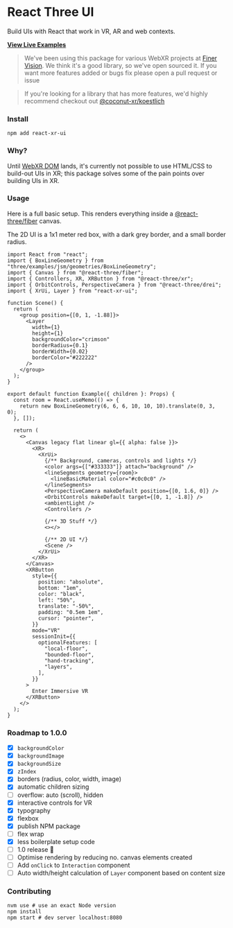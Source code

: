 # React Three UI

Build UIs with React that work in VR, AR and web contexts.

[**View Live Examples**](https://enijar.github.io/react-xr-ui/)

> We've been using this package for various WebXR projects at [Finer Vision](https://github.com/finer-vision). We think it's a good
> library, so we've open sourced it. If you want more features added or bugs fix please open a pull request or issue

> If you're looking for a library that has more features, we'd highly recommend checkout out [@coconut-xr/koestlich](https://github.com/coconut-xr/koestlich)

### Install

```shell
npm add react-xr-ui
```

### Why?

Until [WebXR DOM](https://www.w3.org/TR/webxr-dom-overlays-1/) lands, it's currently not possible to use HTML/CSS to build-out UIs in XR; this
package solves some of the pain points over building UIs in XR.

### Usage

Here is a full basic setup. This renders everything inside a [@react-three/fiber](https://github.com/pmndrs/react-three-fiber)
canvas.

The 2D UI is a 1x1 meter red box, with a dark grey border, and a small border radius.

```tsx
import React from "react";
import { BoxLineGeometry } from "three/examples/jsm/geometries/BoxLineGeometry";
import { Canvas } from "@react-three/fiber";
import { Controllers, XR, XRButton } from "@react-three/xr";
import { OrbitControls, PerspectiveCamera } from "@react-three/drei";
import { XrUi, Layer } from "react-xr-ui";

function Scene() {
  return (
    <group position={[0, 1, -1.88]}>
      <Layer
        width={1}
        height={1}
        backgroundColor="crimson"
        borderRadius={0.1}
        borderWidth={0.02}
        borderColor="#222222"
      />
    </group>
  );
}

export default function Example({ children }: Props) {
  const room = React.useMemo(() => {
    return new BoxLineGeometry(6, 6, 6, 10, 10, 10).translate(0, 3, 0);
  }, []);

  return (
    <>
      <Canvas legacy flat linear gl={{ alpha: false }}>
        <XR>
          <XrUi>
            {/** Background, cameras, controls and lights */}
            <color args={["#333333"]} attach="background" />
            <lineSegments geometry={room}>
              <lineBasicMaterial color="#c0c0c0" />
            </lineSegments>
            <PerspectiveCamera makeDefault position={[0, 1.6, 0]} />
            <OrbitControls makeDefault target={[0, 1, -1.8]} />
            <ambientLight />
            <Controllers />

            {/** 3D Stuff */}
            <></>

            {/** 2D UI */}
            <Scene />
          </XrUi>
        </XR>
      </Canvas>
      <XRButton
        style={{
          position: "absolute",
          bottom: "1em",
          color: "black",
          left: "50%",
          translate: "-50%",
          padding: "0.5em 1em",
          cursor: "pointer",
        }}
        mode="VR"
        sessionInit={{
          optionalFeatures: [
            "local-floor",
            "bounded-floor",
            "hand-tracking",
            "layers",
          ],
        }}
      >
        Enter Immersive VR
      </XRButton>
    </>
  );
}
```

### Roadmap to 1.0.0

- [x] `backgroundColor`
- [x] `backgroundImage`
- [x] `backgroundSize`
- [x] `zIndex`
- [x] borders (radius, color, width, image)
- [x] automatic children sizing
- [ ] overflow: auto (scroll), hidden
- [x] interactive controls for VR
- [x] typography
- [x] flexbox
- [x] publish NPM package
- [ ] flex wrap
- [x] less boilerplate setup code
- [ ] 1.0 release 🎉
- [ ] Optimise rendering by reducing no. canvas elements created
- [ ] Add `onClick` to `Interaction` component
- [ ] Auto width/height calculation of `Layer` component based on
      content size

### Contributing

```shell
nvm use # use an exact Node version
npm install
npm start # dev server localhost:8080
```

